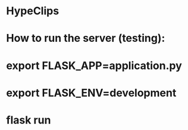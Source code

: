 # HypeClips

# How to run the server (testing):
# export FLASK_APP=application.py
# export FLASK_ENV=development
# flask run